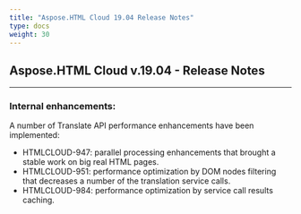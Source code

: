 ```yaml
---
title: "Aspose.HTML Cloud 19.04 Release Notes"
type: docs
weight: 30
---
```


## **Aspose.HTML Cloud v.19.04 - Release Notes**
-----
### **Internal enhancements:**
A number of Translate API performance enhancements have been implemented:

- HTMLCLOUD-947: parallel processing enhancements that brought a stable work on big real HTML pages.
- HTMLCLOUD-951: performance optimization by DOM nodes filtering that decreases a number of the translation service calls.
- HTMLCLOUD-984: performance optimization by service call results caching.
